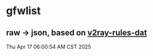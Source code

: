 # gfwlist
## raw -> json, based on [v2ray-rules-dat](https://github.com/Loyalsoldier/v2ray-rules-dat)
Thu Apr 17 06:00:54 AM CST 2025


